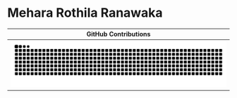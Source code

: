 # Mehara Rothila Ranawaka

<div align="center">

|  GitHub Contributions    |
| ------------------------ |
| <picture><source media="(prefers-color-scheme: dark)" srcset="https://raw.githubusercontent.com/mehara-rothila/mehara-rothila/output/github-contribution-grid-snake-dark.svg"><source media="(prefers-color-scheme: light)" srcset="https://raw.githubusercontent.com/mehara-rothila/mehara-rothila/output/github-contribution-grid-snake.svg"><img alt="github contribution grid snake animation" src="https://raw.githubusercontent.com/mehara-rothila/mehara-rothila/output/github-contribution-grid-snake.svg"></picture> |

</div>

